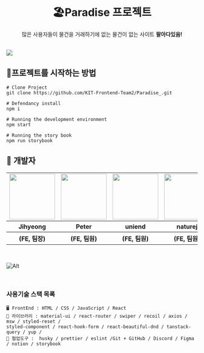 <div align="center">

# 🏖️Paradise 프로젝트
많은 사용자들이 물건을 거래하기에 없는 물건이 없는 사이트 <strong>팔아다있음!</strong>

<br/>

</div>

<img src="https://github.com/KIT-Frontend-Team2/Paradise_/assets/115636461/a09ca487-07fc-46ee-82f5-2731c35f391b" />

<br/>
  
## 🌈프로젝트를 시작하는 방법

  
```
# Clone Project
git clone https://github.com/KIT-Frontend-Team2/Paradise_.git

# Defendancy install
npm i

# Running the development environment
npm start

# Running the story book
npm run storybook
```

## 🥰 개발자
<table>
  <tr>
    <td>
      <a href="https://github.com/Jihyeong00">
        <img src="https://github.com/KIT-Frontend-Team2/Paradise_/assets/115636461/a46f29aa-bbab-4cce-a0c5-071ca6b39f41" width="120px" height="120px"/>
        </a>
    </td>
    <td>
      <a href="https://github.com/dbs271">
        <img src="https://avatars.githubusercontent.com/u/101887549?s=96&v=4" width="120px" height="120px"/>
      </a>  
    </td>
    <td>
      <a href="https://github.com/uniend">
        <img src="https://github.com/KIT-Frontend-Team2/Paradise_/assets/115636461/f0901fd8-b571-48ac-851a-0df34222901f" width="120px" height="120px"/>
      </a>
    </td>
     <td>
      <a href="https://github.com/naturej">
        <img src="https://github.com/KIT-Frontend-Team2/Paradise_/assets/115636461/aebfb8e1-eab6-4453-b896-598601ab10bb" width="120px" height="120px"/>
      </a>
    </td>
    <td>
        <img src="https://dangimageserver.s3.ap-northeast-2.amazonaws.com/img/admin/%E1%84%89%E1%85%B3%E1%84%8F%E1%85%B3%E1%84%85%E1%85%B5%E1%86%AB%E1%84%89%E1%85%A3%E1%86%BA+2023-07-12+%E1%84%8B%E1%85%A9%E1%84%8C%E1%85%A5%E1%86%AB+8.38.19.png" width="120px" height="120px"/>
    </td>
  </tr>
  <tr>
    <th>
      Jihyeong
    </th>
    <th>
      Peter
    </th>
    <th>
      uniend
    </th>
    <th>
      naturej
    </th>
    <th>
      Peanut
    </th>
  </tr>
  <tr>
    <th>
      (FE, 팀장)
    </th>
    <th>
      (FE, 팀원)
    </th>
    <th>
      (FE, 팀원)
    </th>
    <th>
      (FE, 팀원)
    </th>
    <th>
      (BE, 팀원)
    </th>
  </tr>
</table>

<br/>

![Alt](https://repobeats.axiom.co/api/embed/fad6f7d8874b65627cc7ee57f300b88bd92ee65c.svg "Repobeats analytics image")

<br/>

### 사용기술 스택 목록

```
🖥️ FrontEnd : HTML / CSS / JavaScript / React
🌈 라이브러리 : material-ui / react-router / swiper / recoil / axios / msw / styled-reset /
styled-component / react-hook-form / react-beautiful-dnd / tanstack-query / yup /
🤼 협업도구 :  husky / prettier / eslint /Git + GitHub / Discord / Figma / notion / storybook
```
